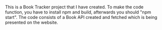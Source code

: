 This is a Book Tracker project that I have created. To make the code function, you have to install npm and build, afterwards you should "npm start". The code consists of a Book API created and fetched which is being presented on the website.
